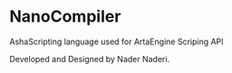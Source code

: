 # NanoCompiler

AshaScripting language used for ArtaEngine Scriping API

Developed and Designed by Nader Naderi.
